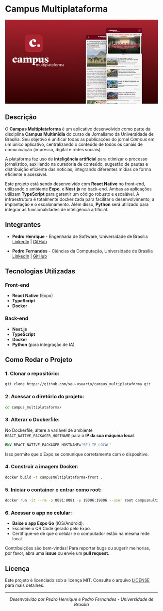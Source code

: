 # Campus Multiplataforma

<p align="center">
  <img src="./assets/images/cover.png" alt="Campus Multiplataforma Logo">
</p>

## Descrição

O **Campus Multiplataforma** é um aplicativo desenvolvido como parte da disciplina **Campus Multimídia** do curso de Jornalismo da Universidade de Brasília. Seu objetivo é unificar todas as publicações do jornal _Campus_ em um único aplicativo, centralizando o conteúdo de todos os canais de comunicação (impresso, digital e redes sociais). 

A plataforma faz uso de **inteligência artificial** para otimizar o processo jornalístico, auxiliando na curadoria de conteúdo, sugestão de pautas e distribuição eficiente das notícias, integrando diferentes mídias de forma eficiente e acessível.

Este projeto está sendo desenvolvido com **React Native** no front-end, utilizando o ambiente **Expo**, e **Nest.js** no back-end. Ambas as aplicações utilizam **TypeScript** para garantir um código robusto e escalável. A infraestrutura é totalmente dockerizada para facilitar o desenvolvimento, a implantação e o escalonamento. Além disso, **Python** será utilizado para integrar as funcionalidades de inteligência artificial.

## Integrantes

- **Pedro Henrique** - Engenharia de Software, Universidade de Brasília  
  [LinkedIn](https://www.linkedin.com/in/pedro-henrique-monteiro-nascimento-069b0b2b6) | [GitHub](https://github.com/pedronascimentos)

- **Pedro Fernandes** - Ciências da Computação, Universidade de Brasília  
  [LinkedIn](https://www.linkedin.com/in/pedrofernandss) | [GitHub](https://github.com/pedrofernandss)

## Tecnologias Utilizadas

### Front-end
- **React Native** (Expo)
- **TypeScript**
- **Docker**

### Back-end
- **Nest.js**
- **TypeScript**
- **Docker**
- **Python** (para integração de IA)

## Como Rodar o Projeto

### 1. Clonar o repositório:
```bash
git clone https://github.com/seu-usuario/campus_multiplataforma.git
```

### 2. Acessar o diretório do projeto:
```bash
cd campus_multiplataforma/
```

### 3. Alterar o Dockerfile:
No Dockerfile, altere a variável de ambiente `REACT_NATIVE_PACKAGER_HOSTNAME` para o **IP da sua máquina local**.

```dockerfile
ENV REACT_NATIVE_PACKAGER_HOSTNAME="SEU_IP_LOCAL"
```

Isso permite que o Expo se comunique corretamente com o dispositivo.

### 4. Construir a imagem Docker:
```bash
docker build -t campusmultiplataforma-front .
```

### 5. Iniciar o container e entrar como root:
```bash
docker run -it --rm -p 8081:8081 -p 19006:19006 --user root campusmultiplataforma-front /bin/bash
```


### 6. Acessar o app no celular:
- **Baixe o app Expo Go** (iOS/Android).
- Escaneie o QR Code gerado pelo Expo.
- Certifique-se de que o celular e o computador estão na mesma rede local.


Contribuições são bem-vindas! Para reportar bugs ou sugerir melhorias, por favor, abra uma **issue** ou envie um **pull request**.

## Licença

Este projeto é licenciado sob a licença MIT. Consulte o arquivo [LICENSE](./LICENSE) para mais detalhes.

---

<p align="center">
  <em>Desenvolvido por Pedro Henrique e Pedro Fernandes - Universidade de Brasília</em>
</p>
